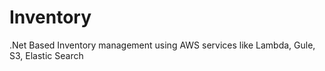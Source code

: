 # Inventory
.Net Based Inventory management using AWS services like Lambda, Gule, S3, Elastic Search
